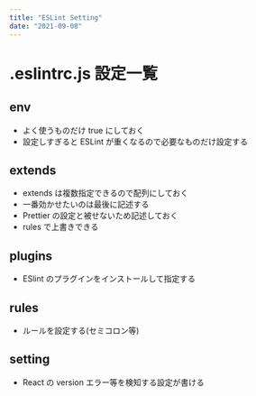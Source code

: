 ```yaml
---
title: "ESLint Setting"
date: "2021-09-08"
---
```


# .eslintrc.js 設定一覧

## env

- よく使うものだけ true にしておく
- 設定しすぎると ESLint が重くなるので必要なものだけ設定する

## extends

- extends は複数指定できるので配列にしておく
- 一番効かせたいのは最後に記述する
- Prettier の設定と被せないため記述しておく
- rules で上書きできる

## plugins

- ESlint のプラグインをインストールして指定する

## rules

- ルールを設定する(セミコロン等)

## setting

- React の version エラー等を検知する設定が書ける
